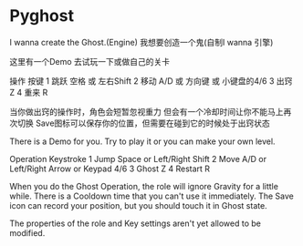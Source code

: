 # Pyghost
I wanna create the Ghost.(Engine)
我想要创造一个鬼(自制I wanna 引擎)

这里有一个Demo
去试玩一下或做自己的关卡

  操作                按键
1   跳跃    空格  或 左右Shift
2   移动    A/D   或 方向键     或 小键盘的4/6
3   出窍    Z
4   重来    R

当你做出窍的操作时，角色会短暂忽视重力
但会有一个冷却时间让你不能马上再次切换
Save图标可以保存你的位置，但需要在碰到它的时候处于出窍状态

There is a Demo for you.
Try to play it or you can make your own level.

Operation           Keystroke
1   Jump    Space or Left/Right Shift
2   Move    A/D   or Left/Right Arrow or Keypad 4/6 
3   Ghost   Z
4   Restart R

When you do the Ghost Operation, the role will ignore Gravity for a little while.
There is a Cooldown time that you can't use it immediately.
The Save icon can record your position, but you should touch it in Ghost state.

The properties of the role and Key settings aren't yet allowed to be modified.
